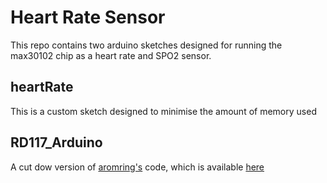 # Heart Rate Sensor

This repo contains two arduino sketches designed for running the max30102 chip as a heart rate and SPO2 sensor.

## heartRate
This is a custom sketch designed to minimise the amount of memory used

## RD117_Arduino
A cut dow version of [aromring's](https://github.com/aromring) code, which is available [here](https://github.com/aromring/MAX30102_by_RF)
